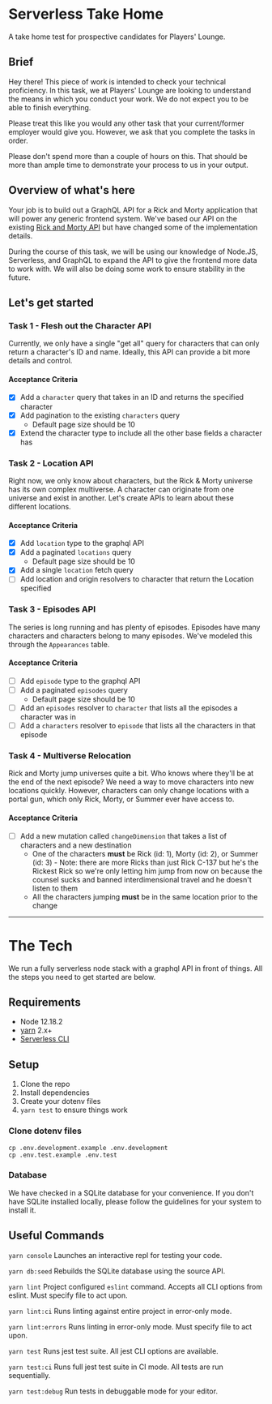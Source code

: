 # Serverless Take Home
A take home test for prospective candidates for Players' Lounge.

## Brief
Hey there! This piece of work is intended to check your technical proficiency. In this task, we at Players' Lounge are looking to understand the means in which you conduct your work. We do not expect you to be able to finish everything.

Please treat this like you would any other task that your current/former employer would give you. However, we ask that you complete the tasks in order.

Please don't spend more than a couple of hours on this. That should be more than ample time to demonstrate your process to us in your output.

## Overview of what's here
Your job is to build out a GraphQL API for a Rick and Morty application that will power any generic frontend system. We've based our API on the existing [Rick and Morty API](https://rickandmortyapi.com/) but have changed some of the implementation details.

During the course of this task, we will be using our knowledge of Node.JS, Serverless, and GraphQL to expand the API to give the frontend more data to work with. We will also be doing some work to ensure stability in the future.

## Let's get started

### Task 1 - Flesh out the Character API
Currently, we only have a single "get all" query for characters that can only return a character's ID and name. Ideally, this API can provide a bit more details and control.

#### Acceptance Criteria
- [x] Add a `character` query that takes in an ID and returns the specified character
- [x] Add pagination to the existing `characters` query
  - Default page size should be 10
- [x] Extend the character type to include all the other base fields a character has

### Task 2 - Location API
Right now, we only know about characters, but the Rick & Morty universe has its own complex multiverse. A character can originate from one universe and exist in another. Let's create APIs to learn about these different locations.

#### Acceptance Criteria
- [x] Add `location` type to the graphql API
- [x] Add a paginated `locations` query
  - Default page size should be 10
- [x] Add a single `location` fetch query
- [ ] Add location and origin resolvers to character that return the Location specified

### Task 3 - Episodes API
The series is long running and has plenty of episodes. Episodes have many characters and characters belong to many episodes. We've modeled this through the `Appearances` table.

#### Acceptance Criteria
- [ ] Add `episode` type to the graphql API
- [ ] Add a paginated `episodes` query
  - Default page size should be 10
- [ ] Add an `episodes` resolver to `character` that lists all the episodes a character was in
- [ ] Add a `characters` resolver to `episode` that lists all the characters in that episode

### Task 4 - Multiverse Relocation
Rick and Morty jump universes quite a bit. Who knows where they'll be at the end of the next episode? We need a way to move characters into new locations quickly. However, characters can only change locations with a portal gun, which only Rick, Morty, or Summer ever have access to.

#### Acceptance Criteria
- [ ] Add a new mutation called `changeDimension` that takes a list of characters and a new destination
  - One of the characters **must** be Rick (id: 1), Morty (id: 2), or Summer (id: 3) - Note: there are more Ricks than just Rick C-137 but he's the Rickest Rick so we're only letting him jump from now on because the counsel sucks and banned interdimensional travel and he doesn't listen to them
  - All the characters jumping **must** be in the same location prior to the change

---

# The Tech
We run a fully serverless node stack with a graphql API in front of things. All the steps you need to get started are below.

## Requirements
* Node 12.18.2
* [yarn](https://yarnpkg.com/) 2.x+
* [Serverless CLI](https://www.serverless.com/framework/docs/getting-started/)

## Setup

1. Clone the repo
2. Install dependencies
3. Create your dotenv files
4. `yarn test` to ensure things work

### Clone dotenv files
```
cp .env.development.example .env.development
cp .env.test.example .env.test
```

### Database
We have checked in a SQLite database for your convenience. If you don't have SQLite installed locally, please follow the guidelines for your system to install it.

## Useful Commands
`yarn console`
Launches an interactive repl for testing your code.

`yarn db:seed`
Rebuilds the SQLite database using the source API.

`yarn lint`
Project configured `eslint` command. Accepts all CLI options from eslint. Must specify file to act upon.

`yarn lint:ci`
Runs linting against entire project in error-only mode.

`yarn lint:errors`
Runs linting in error-only mode. Must specify file to act upon.

`yarn test`
Runs jest test suite. All jest CLI options are available.

`yarn test:ci`
Runs full jest test suite in CI mode. All tests are run sequentially.

`yarn test:debug`
Run tests in debuggable mode for your editor.
